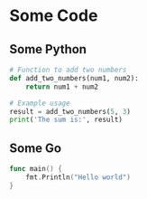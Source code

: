 # Some Code

## Some Python

```python
# Function to add two numbers
def add_two_numbers(num1, num2):
    return num1 + num2

# Example usage
result = add_two_numbers(5, 3)
print('The sum is:', result)
```

## Some Go

```go title="hello.go" linenums="1" hl_lines="2"
func main() {
    fmt.Println("Hello world")
}
```
